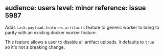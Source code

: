 audience: users
level: minor
reference: issue 5987
---
Adds `task.payload.features.artifacts` feature to generic worker to bring to parity with an existing docker worker feature.

This feature allows a user to disable all artifact uploads. It defaults to `true` so it's not a breaking change.
